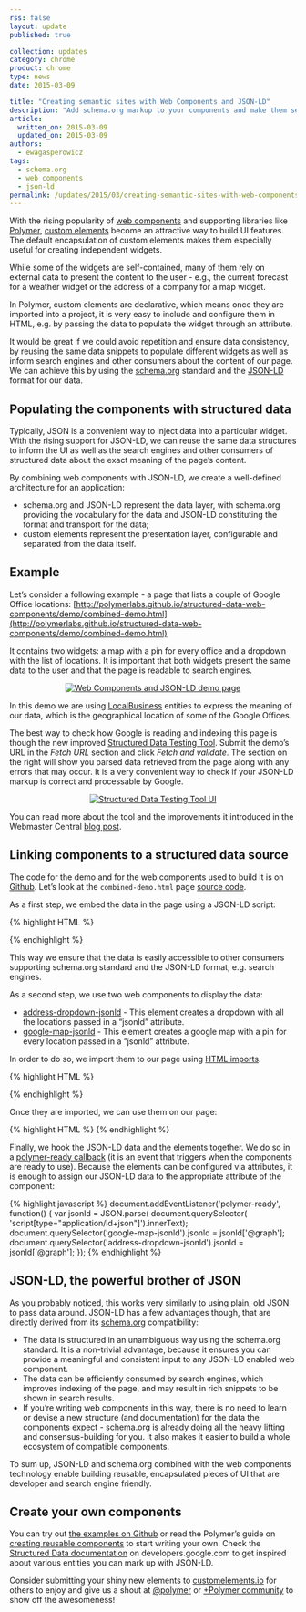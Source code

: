 ```yaml
---
rss: false
layout: update
published: true

collection: updates
category: chrome
product: chrome
type: news
date: 2015-03-09

title: "Creating semantic sites with Web Components and JSON-LD"
description: "Add schema.org markup to your components and make them search engine friendly."
article:
  written_on: 2015-03-09
  updated_on: 2015-03-09
authors:
  - ewagasperowicz
tags:
  - schema.org
  - web components
  - json-ld
permalink: /updates/2015/03/creating-semantic-sites-with-web-components-and-jsonld
---
```

With the rising popularity of [web components](http://webcomponents.org/) and supporting libraries like [Polymer](https://www.polymer-project.org/), [custom elements](http://w3c.github.io/webcomponents/spec/custom/) become an attractive way to build UI features. The default encapsulation of custom elements makes them especially useful for creating independent widgets.

While some of the widgets are self-contained, many of them rely on external data to present the content to the user - e.g., the current forecast for a weather widget or the address of a company for a map widget.

In Polymer, custom elements are declarative, which means once they are imported into a project, it is very easy to include and configure them in HTML, e.g. by passing the data to populate the widget through an attribute.

It would be great if we could avoid repetition and ensure data consistency, by reusing the same data snippets to populate different widgets as well as inform search engines and other consumers about the content of our page. We can achieve this by using the [schema.org](http://schema.org/) standard and the [JSON-LD](http://www.w3.org/TR/json-ld/) format for our data.

## Populating the components with structured data

Typically, JSON is a convenient way to inject data into a particular widget. With the rising support for JSON-LD, we can reuse the same data structures to inform the UI as well as the search engines and other consumers of structured data about the exact meaning of the page’s content.

By combining web components with JSON-LD, we create a well-defined architecture for an application:

* schema.org and JSON-LD represent the data layer, with schema.org providing the vocabulary for the data and JSON-LD constituting the format and transport for the data;
* custom elements represent the presentation layer, configurable and separated from the data itself.

## Example

Let’s consider a following example - a page that lists a couple of Google Office locations:
[http://polymerlabs.github.io/structured-data-web-components/demo/combined-demo.html](http://polymerlabs.github.io/structured-data-web-components/demo/combined-demo.html)

It contains two widgets: a map with a pin for every office and a dropdown with the list of locations. It is important that both widgets present the same data to the user and that the page is readable to search engines.

<p style="text-align: center;">
  <a href="http://polymerlabs.github.io/structured-data-web-components/demo/combined-demo.html">
    <img style="max-width: 100%; height: auto;" src="{{site.baseurl}}/updates/2015-03-03-creating-semantic-sites/ui.png" alt="Web Components and JSON-LD demo page" />
  </a>
</p>

In this demo we are using [LocalBusiness](https://developers.google.com/webmasters/business-location-pages/) entities to express the meaning of our data, which is the geographical location of some of the Google Offices.

The best way to check how Google is reading and indexing this page is though the new improved [Structured Data Testing Tool](https://developers.google.com/structured-data/testing-tool/). Submit the demo’s URL in the *Fetch URL* section and click *Fetch and validate*. The section on the right will show you parsed data retrieved from the page along with any errors that may occur. It is a very convenient way to check if your JSON-LD markup is correct and processable by Google.

<p style="text-align: center;">
  <a href="https://developers.google.com/structured-data/testing-tool/?url=http://polymerlabs.github.io/structured-data-web-components/demo/combined-demo.html">
    <img style="max-width: 100%; height: auto;" src="{{site.baseurl}}/updates/2015-03-03-creating-semantic-sites/tool.png" alt="Structured Data Testing Tool UI" />
  </a>
</p>

You can read more about the tool and the improvements it introduced in the Webmaster Central [blog post](http://googlewebmastercentral.blogspot.co.uk/2015/01/new-structured-data-testing-tool.html).

## Linking components to a structured data source

The code for the demo and for the web components used to build it is on [Github](https://github.com/PolymerLabs/structured-data-web-components). Let’s look at the `combined-demo.html` page [source code](https://github.com/PolymerLabs/structured-data-web-components/blob/master/demo/combined-demo.html).

As a first step, we embed the data in the page using a JSON-LD script:

{% highlight HTML %}
<script type="application/ld+json">
{...}
</script>
{% endhighlight %}

This way we ensure that the data is easily accessible to other consumers supporting schema.org standard and the JSON-LD format, e.g. search engines.

As a second step, we use two web components to display the data:

* [address-dropdown-jsonld](https://github.com/PolymerLabs/structured-data-web-components/tree/master/address-dropdown-jsonld) - This element creates a dropdown with all the locations passed in a “jsonld” attribute.
* [google-map-jsonld](https://github.com/PolymerLabs/structured-data-web-components/tree/master/google-map-jsonld) - This element creates a google map with a pin for every location passed in a “jsonld” attribute.

In order to do so, we import them to our page using [HTML imports](https://www.polymer-project.org/platform/html-imports.html).

{% highlight HTML %}
<link rel="import" href="bower_components/google-map-jsonld/google-map-jsonld.html">
<link rel="import" href="bower_components/address-dropdown-jsonld/address-dropdown-jsonld.html">
{% endhighlight %}

Once they are imported, we can use them on our page:

{% highlight HTML %}
<address-dropdown-jsonld jsonld=""></address-dropdown-jsonld>
<google-map-jsonld jsonld=""></google-map-jsonld>
{% endhighlight %}

Finally, we hook the JSON-LD data and the elements together. We do so in a [polymer-ready callback](https://www.polymer-project.org/docs/polymer/polymer.html#polymer-ready) (it is an event that triggers when the components are ready to use). Because the elements can be configured via attributes, it is enough to assign our JSON-LD data to the appropriate attribute of the component:

{% highlight javascript %}
document.addEventListener('polymer-ready', function() {
    var jsonld = JSON.parse(
        document.querySelector(
            'script[type="application/ld+json"]').innerText);
    document.querySelector('google-map-jsonld').jsonld = jsonld['@graph'];
    document.querySelector('address-dropdown-jsonld').jsonld = jsonld['@graph'];
  });
{% endhighlight %}

## JSON-LD, the powerful brother of JSON

As you probably noticed, this works very similarly to using plain, old JSON to pass data around.  JSON-LD has a few advantages though, that are directly derived from its [schema.org](http://schema.org/) compatibility:

* The data is structured in an unambiguous way using the schema.org standard. It is a non-trivial advantage, because it ensures you can provide a meaningful and consistent input to any JSON-LD enabled web component.
* The data can be efficiently consumed by search engines, which improves indexing of the page, and may result in rich snippets to be shown in search results.
* If you’re writing web components in this way, there is no need to learn or devise a new structure (and documentation) for the data the components expect - schema.org is already doing all the heavy lifting and consensus-building for you. It also makes it easier to build a whole ecosystem of compatible components.

To sum up, JSON-LD and schema.org combined with the web components technology enable building reusable, encapsulated pieces of UI that are developer and search engine friendly.

## Create your own components

You can try out [the examples on Github](https://github.com/PolymerLabs/structured-data-web-components) or read the Polymer’s guide on [creating reusable components](https://www.polymer-project.org/docs/start/reusableelements.html) to start writing your own.
Check the [Structured Data documentation](https://developers.google.com/structured-data/) on developers.google.com to get inspired about various entities you can mark up with JSON-LD.

Consider submitting your shiny new elements to [customelements.io](http://customelements.io/) for others to enjoy and give us a shout at [@polymer](https://twitter.com/intent/follow?screen_name=polymer) or [+Polymer community](https://plus.google.com/communities/115626364525706131031) to show off the awesomeness!
